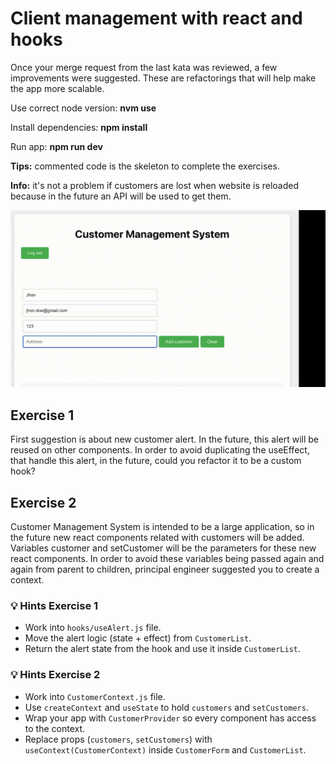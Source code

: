 # **Client management with react and hooks**
Once your merge request from the last kata was reviewed, a few improvements were suggested. These are refactorings that will help make the app more scalable.

Use correct node version: **nvm use**

Install dependencies: **npm install**

Run app: **npm run dev**

**Tips:** commented code is the skeleton to complete the exercises.

**Info:** it's not a problem if customers are lost when website is reloaded because in the future an API will be used to get them.

![Demo](https://github.com/ReactMrk/hooks-kata/blob/main/assets/demo.gif?raw=true)

## Exercise 1
First suggestion is about new customer alert. In the future, this alert will be reused on other components. In order to avoid duplicating the useEffect, that handle this alert, in the future, could you refactor it to be a custom hook?

## Exercise 2
Customer Management System is intended to be a large application, so in the future new react components related with customers will be added. Variables customer and setCustomer will be the parameters for these new react components. In order to avoid these variables being passed again and again from parent to children, principal engineer suggested you to create a context.


### 💡 Hints Exercise 1
- Work into `hooks/useAlert.js` file.
- Move the alert logic (state + effect) from `CustomerList`.
- Return the alert state from the hook and use it inside `CustomerList`.

### 💡 Hints Exercise 2
- Work into `CustomerContext.js` file.
- Use `createContext` and `useState` to hold `customers` and `setCustomers`.
- Wrap your app with `CustomerProvider` so every component has access to the context.
- Replace props (`customers`, `setCustomers`) with `useContext(CustomerContext)` inside `CustomerForm` and `CustomerList`.
  
